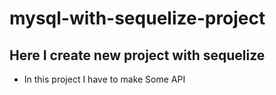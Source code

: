 # mysql-with-sequelize-project
 
## Here I create new project with sequelize
- In this project I have to make Some API 

